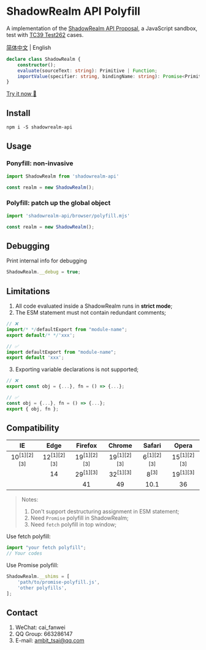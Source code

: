 # ShadowRealm API Polyfill
A implementation of the <a href="https://tc39.es/proposal-shadowrealm" target="_blank">ShadowRealm API Proposal</a>, a JavaScript sandbox, test with <a href="https://github.com/tc39/test262/tree/main/test/built-ins/ShadowRealm" target="_blank">TC39 Test262</a> cases.

[简体中文](https://gitee.com/ambit/shadowrealm-api) | English
```ts
declare class ShadowRealm {
    constructor();
    evaluate(sourceText: string): Primitive | Function;
    importValue(specifier: string, bindingName: string): Promise<Primitive | Function>;
}
```
<a href="https://ambit-tsai.github.io/shadowrealm-api/" target="_blank">Try it now 🎉</a>

## Install
```
npm i -S shadowrealm-api
```


## Usage
### Po**n**yfill: non-invasive
```javascript
import ShadowRealm from 'shadowrealm-api'

const realm = new ShadowRealm();
```

### Po**l**yfill: patch up the global object
```javascript
import 'shadowrealm-api/browser/polyfill.mjs'

const realm = new ShadowRealm();
```


## Debugging
Print internal info for debugging
```js
ShadowRealm.__debug = true;
```


## Limitations
1. All code evaluated inside a ShadowRealm runs in **strict mode**;
2. The ESM statement must not contain redundant comments;
```js
// ❌
import/* */defaultExport from "module-name";
export default/* */'xxx';

// ✅
import defaultExport from "module-name";
export default 'xxx';
```
3. Exporting variable declarations is not supported;
```js
// ❌
export const obj = {...}, fn = () => {...};

// ✅
const obj = {...}, fn = () => {...};
export { obj, fn };
```


## Compatibility
|IE|Edge|Firefox|Chrome|Safari|Opera|
|:-:|:-:|:-:|:-:|:-:|:-:|
|10<sup>[1][2][3]</sup>|12<sup>[1][2][3]</sup>|19<sup>[1][2][3]</sup>|19<sup>[1][2][3]</sup>|6<sup>[1][2][3]</sup>|15<sup>[1][2][3]</sup>|
||14|29<sup>[1][3]</sup>|32<sup>[1][3]</sup>|8<sup>[3]</sup>|19<sup>[1][3]</sup>|
|||41|49|10.1|36|

> Notes:
> 1. Don't support destructuring assignment in ESM statement;
> 1. Need `Promise` polyfill in ShadowRealm;
> 1. Need `fetch` polyfill in top window;

Use fetch polyfill:
```js
import "your fetch polyfill";
// Your codes
```
Use Promise polyfill:
```js
ShadowRealm.__shims = [
    'path/to/promise-polyfill.js',
    'other polyfills',
];
```


## Contact
1. WeChat: cai_fanwei
1. QQ Group: 663286147
1. E-mail: ambit_tsai@qq.com
